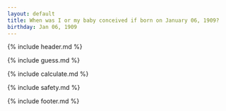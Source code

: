 ```yaml
---
layout: default
title: When was I or my baby conceived if born on January 06, 1909?
birthday: Jan 06, 1909
---
```


{% include header.md %}

{% include guess.md %}

{% include calculate.md %}

{% include safety.md %}

{% include footer.md %}



